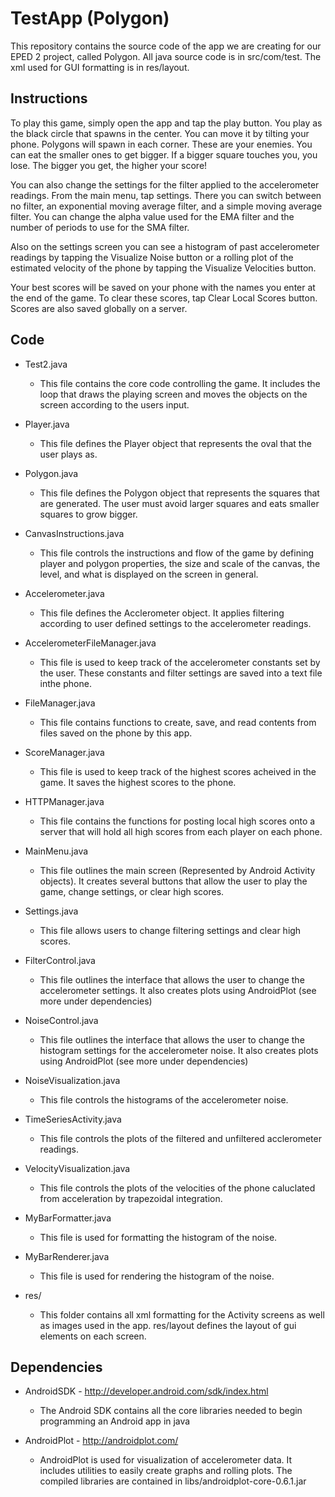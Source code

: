 TestApp (Polygon)
=================

This repository contains the source code of the app we are creating for our EPED 2 project, called Polygon. All java source code is in src/com/test. The xml used for GUI formatting is in res/layout.

Instructions
------------

To play this game, simply open the app and tap the play button. You play as the black circle that spawns in the center. You can move it by tilting your phone. Polygons will spawn in each corner. These are your enemies. You can eat the smaller ones to get bigger. If a bigger square touches you, you lose. The bigger you get, the higher your score!

You can also change the settings for the filter applied to the accelerometer readings. From the main menu, tap settings. There you can switch between no filter, an exponential moving average filter, and a simple moving average filter. You can change the alpha value used for the EMA filter and the number of periods to use for the SMA filter.

Also on the settings screen you can see a histogram of past accelerometer readings by tapping the Visualize Noise button or a rolling plot of the estimated velocity of the phone by tapping the Visualize Velocities button.

Your best scores will be saved on your phone with the names you enter at the end of the game. To clear these scores, tap Clear Local Scores button. Scores are also saved globally on a server.

Code
----

* Test2.java

  * This file contains the core code controlling the game. It includes the loop that draws the playing screen and moves the objects on the screen according to the users input.

* Player.java

  * This file defines the Player object that represents the oval that the user plays as.

* Polygon.java

  * This file defines the Polygon object that represents the squares that are generated. The user must avoid larger squares and eats smaller squares to grow bigger.

* CanvasInstructions.java

  * This file controls the instructions and flow of the game by defining player and polygon properties, the size and scale of the canvas, the level, and what is displayed on the screen in general.

* Accelerometer.java

  * This file defines the Acclerometer object. It applies filtering according to user defined settings to the accelerometer readings.

* AccelerometerFileManager.java

  * This file is used to keep track of the accelerometer constants set by the user. These constants and filter settings are saved into a text file inthe phone.

* FileManager.java

  * This file contains functions to create, save, and read contents from files saved on the phone by this app.

* ScoreManager.java

  * This file is used to keep track of the highest scores acheived in the game. It saves the highest scores to the phone.

* HTTPManager.java

  * This file contains the functions for posting local high scores onto a server that will hold all high scores from each player on each phone.

* MainMenu.java

  * This file outlines the main screen (Represented by Android Activity objects). It creates several buttons that allow the user to play the game, change settings, or clear high scores.

* Settings.java

  * This file allows users to change filtering settings and clear high scores.

* FilterControl.java

  * This file outlines the interface that allows the user to change the accelerometer settings. It also creates plots using AndroidPlot (see more under dependencies)

* NoiseControl.java

  * This file outlines the interface that allows the user to change the histogram settings for the accelerometer noise. It also creates plots using AndroidPlot (see more under dependencies)

* NoiseVisualization.java

  * This file controls the histograms of the accelerometer noise.

* TimeSeriesActivity.java

  * This file controls the plots of the filtered and unfiltered acclerometer readings.

* VelocityVisualization.java

  * This file controls the plots of the velocities of the phone caluclated from acceleration by trapezoidal integration.

* MyBarFormatter.java

  * This file is used for formatting the histogram of the noise.

* MyBarRenderer.java

  * This file is used for rendering the histogram of the noise.

* res/

  * This folder contains all xml formatting for the Activity screens as well as images used in the app. res/layout defines the layout of gui elements on each screen. 

Dependencies
------------

* AndroidSDK - http://developer.android.com/sdk/index.html

  * The Android SDK contains all the core libraries needed to begin programming an Android app in java

* AndroidPlot - http://androidplot.com/

  * AndroidPlot is used for visualization of accelerometer data. It includes utilities to easily create graphs and rolling plots. The compiled libraries are contained in libs/androidplot-core-0.6.1.jar
